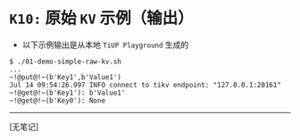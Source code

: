 # `K10:` 原始 `KV` 示例（输出）
+ 以下示例输出是从本地 `TiUP Playground` 生成的
```
$ ./01-demo-simple-raw-kv.sh 
...
~!@put@!~(b'Key1',b'Value1')
Jul 14 09:54:26.997 INFO connect to tikv endpoint: "127.0.0.1:20161"
~!@get@!~(b'Key1'): b'Value1'
~!@get@!~(b'Key0'): None
```
-------------------------------------------
[无笔记]
